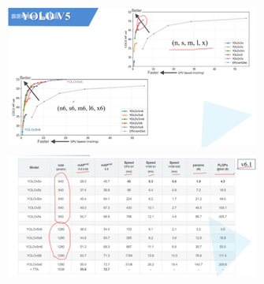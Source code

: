 ![image-20220918115605786](YOLO_v5.assets/image-20220918115605786.png)

![image-20220918115646411](YOLO_v5.assets/image-20220918115646411.png)